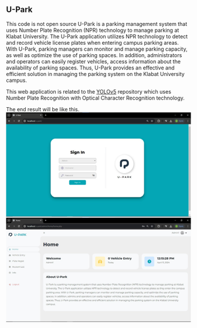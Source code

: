 ## U-Park

This code is not open source
U-Park is a parking management system that uses Number Plate Recognition (NPR) technology to manage parking at Klabat University. The U-Park application utilizes NPR technology to detect and record vehicle license plates when entering campus parking areas. With U-Park, parking managers can monitor and manage parking capacity, as well as optimize the use of parking spaces. In addition, administrators and operators can easily register vehicles, access information about the availability of parking spaces. Thus, U-Park provides an effective and efficient solution in managing the parking system on the Klabat University campus.

This web application is related to the [YOLOv5](https://github.com/JosuaLimbu/yolov5-objectdetect.git) repository which uses Number Plate Recognition with Optical Character Recognition technology.

The end result will be like this.
![Result1](img/Screenshot1.jpg)
![Result2](img/Screenshot2.jpg)
